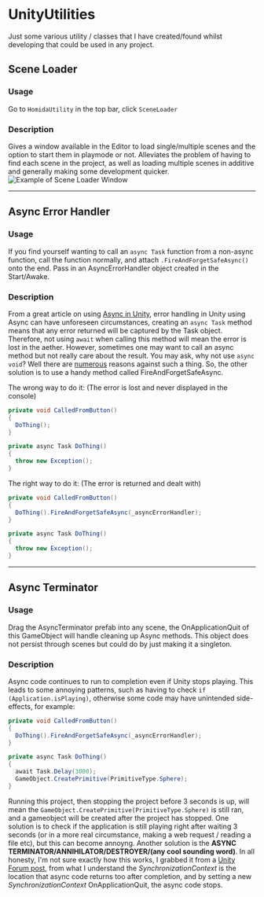 # UnityUtilities

Just some various utility / classes that I have created/found whilst developing that could be used in any project.

## Scene Loader

### Usage
Go to `HomidaUtility` in the top bar, click `SceneLoader`

### Description
Gives a window available in the Editor to load single/multiple scenes and the option to start them in playmode or not. Alleviates the problem of having to find each scene in the project, as well as loading multiple scenes in additive and generally making some development quicker.
![Example of Scene Loader Window](https://i.imgur.com/5DeFe4G.png)

---

## Async Error Handler

### Usage
If you find yourself wanting to call an `async Task` function from a non-async function, call the function normally, and attach `.FireAndForgetSafeAsync()` onto the end. Pass in an AsyncErrorHandler object created in the Start/Awake.

### Description
From a great article on using [Async in Unity](http://www.stevevermeulen.com/index.php/2017/09/using-async-await-in-unity3d-2017/), error handling in Unity using Async can have unforeseen circumstances, creating an `async Task` method means that any error returned will be captured by the Task object. Therefore, not using `await` when calling this method will mean the error is lost in the aether. However, sometimes one may want to call an async method but not really care about the result. You may ask, why not use `async void`? Well there are [numerous](https://haacked.com/archive/2014/11/11/async-void-methods/) reasons against such a thing. So, the other solution is to use a handy method called FireAndForgetSafeAsync.

The wrong way to do it: (The error is lost and never displayed in the console)
```cs
private void CalledFromButton()
{
  DoThing();
}

private async Task DoThing()
{
  throw new Exception();
}
```

The right way to do it: (The error is returned and dealt with)
```cs
private void CalledFromButton()
{
  DoThing().FireAndForgetSafeAsync(_asyncErrorHandler);
}

private async Task DoThing()
{
  throw new Exception();
}
```

---

## Async Terminator

### Usage
Drag the AsyncTerminator prefab into any scene, the OnApplicationQuit of this GameObject will handle cleaning up Async methods. This object does not persist through scenes but could do by just making it a singleton.

### Description
Async code continues to run to completion even if Unity stops playing. This leads to some annoying patterns, such as having to check `if (Application.isPlaying)`, otherwise some code may have unintended side-effects, for example:

```cs
private void CalledFromButton()
{
  DoThing().FireAndForgetSafeAsync(_asyncErrorHandler);
}

private async Task DoThing()
{
  await Task.Delay(3000);
  GameObject.CreatePrimitive(PrimitiveType.Sphere);
}
```
Running this project, then stopping the project before 3 seconds is up, will mean the `GameObject.CreatePrimitive(PrimitiveType.Sphere)` is still ran, and a gameobject will be created after the project has stopped. One solution is to check if the application is still playing right after waiting 3 seconds (or in a more real circumstance, making a web request / reading a file etc), but this can become annoyng. Another solution is the **ASYNC TERMINATOR/ANNIHILATOR/DESTROYER/(any cool sounding word)**. In all honesty, I'm not sure exactly how this works, I grabbed it from a [Unity Forum post](https://forum.unity.com/threads/non-stopping-async-method-after-in-editor-game-is-stopped.558283/), from what I understand the *SynchronizationContext* is the location that async code returns too after completion, and by setting a new *SynchronizationContext* OnApplicationQuit, the async code stops.
